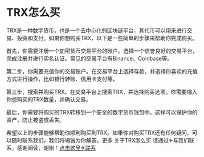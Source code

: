 # TRX怎么买

TRX是一种数字货币，也是一个去中心化的区块链平台，其代币可以用来进行交易、投资和支付。如果你想购买TRX，以下是一些简单的步骤来帮助你完成购买。

首先，你需要注册一个加密货币交易平台的账户。选择一个信誉良好的交易平台，完成注册并进行实名认证。常见的交易平台有Binance、Coinbase等。

第二步，你需要充值你的交易账户。在交易平台上选择存款，并选择你喜欢的充值方式进行操作，比如银行转账、信用卡支付等。

第三步，搜索并购买TRX。在交易平台上搜索TRX，并选择购买选项。你需要输入你想购买的TRX数量，并确认交易。

最后，你需要将购买的TRX转移到一个安全的数字货币钱包中。这样可以保护你的资产，防止被盗或丢失。

希望以上的步骤能够帮助你顺利购买到TRX。如果你对购买TRX还有任何疑问，可以随时联系我们，我们将竭诚为你解答。更多 关于TRX怎么买 请通过✈与我们联系，感谢阅读，谢谢！[点击这里✈联系](https://www.trx.tw)